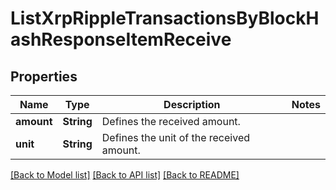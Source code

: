 # ListXrpRippleTransactionsByBlockHashResponseItemReceive

## Properties

Name | Type | Description | Notes
------------ | ------------- | ------------- | -------------
**amount** | **String** | Defines the received amount. | 
**unit** | **String** | Defines the unit of the received amount. | 

[[Back to Model list]](../README.md#documentation-for-models) [[Back to API list]](../README.md#documentation-for-api-endpoints) [[Back to README]](../README.md)


